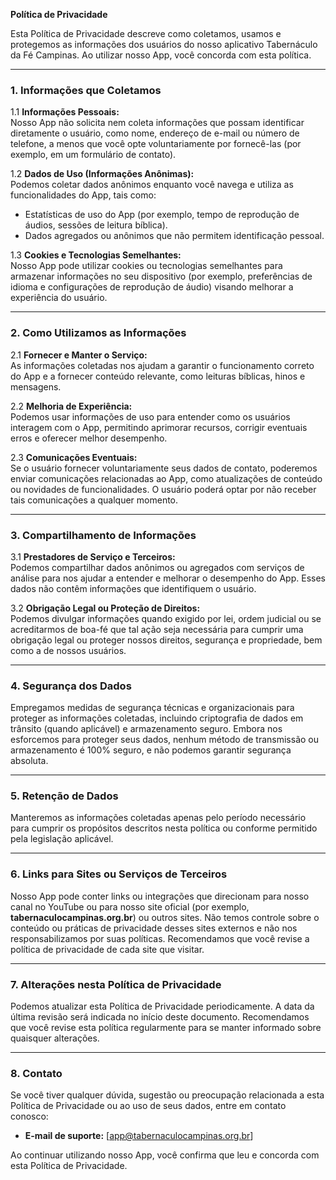 **Política de Privacidade**

Esta Política de Privacidade descreve como coletamos, usamos e protegemos as informações dos usuários do nosso aplicativo Tabernáculo da Fé Campinas. Ao utilizar nosso App, você concorda com esta política.

---

### 1. Informações que Coletamos

1.1 **Informações Pessoais:**  
Nosso App não solicita nem coleta informações que possam identificar diretamente o usuário, como nome, endereço de e-mail ou número de telefone, a menos que você opte voluntariamente por fornecê-las (por exemplo, em um formulário de contato).

1.2 **Dados de Uso (Informações Anônimas):**  
Podemos coletar dados anônimos enquanto você navega e utiliza as funcionalidades do App, tais como:
- Estatísticas de uso do App (por exemplo, tempo de reprodução de áudios, sessões de leitura bíblica).  
- Dados agregados ou anônimos que não permitem identificação pessoal.

1.3 **Cookies e Tecnologias Semelhantes:**  
Nosso App pode utilizar cookies ou tecnologias semelhantes para armazenar informações no seu dispositivo (por exemplo, preferências de idioma e configurações de reprodução de áudio) visando melhorar a experiência do usuário.  

---

### 2. Como Utilizamos as Informações

2.1 **Fornecer e Manter o Serviço:**  
As informações coletadas nos ajudam a garantir o funcionamento correto do App e a fornecer conteúdo relevante, como leituras bíblicas, hinos e mensagens.

2.2 **Melhoria de Experiência:**  
Podemos usar informações de uso para entender como os usuários interagem com o App, permitindo aprimorar recursos, corrigir eventuais erros e oferecer melhor desempenho.

2.3 **Comunicações Eventuais:**  
Se o usuário fornecer voluntariamente seus dados de contato, poderemos enviar comunicações relacionadas ao App, como atualizações de conteúdo ou novidades de funcionalidades. O usuário poderá optar por não receber tais comunicações a qualquer momento.

---

### 3. Compartilhamento de Informações

3.1 **Prestadores de Serviço e Terceiros:**  
Podemos compartilhar dados anônimos ou agregados com serviços de análise para nos ajudar a entender e melhorar o desempenho do App. Esses dados não contêm informações que identifiquem o usuário.

3.2 **Obrigação Legal ou Proteção de Direitos:**  
Podemos divulgar informações quando exigido por lei, ordem judicial ou se acreditarmos de boa-fé que tal ação seja necessária para cumprir uma obrigação legal ou proteger nossos direitos, segurança e propriedade, bem como a de nossos usuários.

---

### 4. Segurança dos Dados

Empregamos medidas de segurança técnicas e organizacionais para proteger as informações coletadas, incluindo criptografia de dados em trânsito (quando aplicável) e armazenamento seguro. Embora nos esforcemos para proteger seus dados, nenhum método de transmissão ou armazenamento é 100% seguro, e não podemos garantir segurança absoluta.

---

### 5. Retenção de Dados

Manteremos as informações coletadas apenas pelo período necessário para cumprir os propósitos descritos nesta política ou conforme permitido pela legislação aplicável.

---

### 6. Links para Sites ou Serviços de Terceiros

Nosso App pode conter links ou integrações que direcionam para nosso canal no YouTube ou para nosso site oficial (por exemplo, **tabernaculocampinas.org.br**) ou outros sites. Não temos controle sobre o conteúdo ou práticas de privacidade desses sites externos e não nos responsabilizamos por suas políticas. Recomendamos que você revise a política de privacidade de cada site que visitar.

---

### 7. Alterações nesta Política de Privacidade

Podemos atualizar esta Política de Privacidade periodicamente. A data da última revisão será indicada no início deste documento. Recomendamos que você revise esta política regularmente para se manter informado sobre quaisquer alterações.

---

### 8. Contato

Se você tiver qualquer dúvida, sugestão ou preocupação relacionada a esta Política de Privacidade ou ao uso de seus dados, entre em contato conosco:

- **E-mail de suporte:** [app@tabernaculocampinas.org.br]

Ao continuar utilizando nosso App, você confirma que leu e concorda com esta Política de Privacidade.
